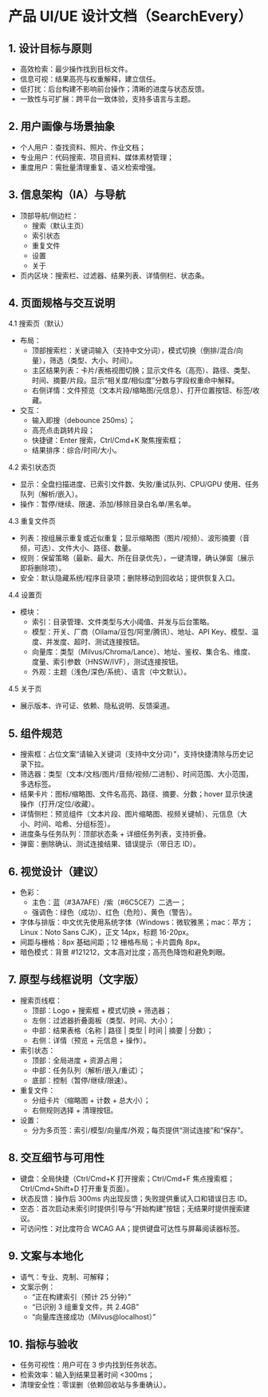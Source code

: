 # 产品 UI/UE 设计文档（SearchEvery）

## 1. 设计目标与原则
- 高效检索：最少操作找到目标文件。
- 信息可视：结果高亮与权重解释，建立信任。
- 低打扰：后台构建不影响前台操作；清晰的进度与状态反馈。
- 一致性与可扩展：跨平台一致体验，支持多语言与主题。

## 2. 用户画像与场景抽象
- 个人用户：查找资料、照片、作业文档；
- 专业用户：代码搜索、项目资料、媒体素材管理；
- 重度用户：需批量清理重复、语义检索增强。

## 3. 信息架构（IA）与导航
- 顶部导航/侧边栏：
  - 搜索（默认主页）
  - 索引状态
  - 重复文件
  - 设置
  - 关于
- 页内区块：搜索栏、过滤器、结果列表、详情侧栏、状态条。

## 4. 页面规格与交互说明
4.1 搜索页（默认）
- 布局：
  - 顶部搜索栏：关键词输入（支持中文分词），模式切换（倒排/混合/向量），筛选（类型、大小、时间）。
  - 主区结果列表：卡片/表格视图切换；显示文件名（高亮）、路径、类型、时间、摘要/片段。显示“相关度/相似度”分数与字段权重命中解释。
  - 右侧详情：文件预览（文本片段/缩略图/元信息）、打开位置按钮、标签/收藏。
- 交互：
  - 输入即搜（debounce 250ms）；
  - 高亮点击跳转片段；
  - 快捷键：Enter 搜索，Ctrl/Cmd+K 聚焦搜索框；
  - 结果排序：综合/时间/大小。

4.2 索引状态页
- 显示：全盘扫描进度、已索引文件数、失败/重试队列、CPU/GPU 使用、任务队列（解析/嵌入）。
- 操作：暂停/继续、限速、添加/移除目录白名单/黑名单。

4.3 重复文件页
- 列表：按组展示重复或近似重复；显示缩略图（图片/视频）、波形摘要（音频，可选）、文件大小、路径、数量。
- 规则：保留策略（最新、最大、所在目录优先），一键清理，确认弹窗（展示即将删除项）。
- 安全：默认隐藏系统/程序目录项；删除移动到回收站；提供恢复入口。

4.4 设置页
- 模块：
  - 索引：目录管理、文件类型与大小阈值、并发与后台策略。
  - 模型：开关、厂商（Ollama/豆包/阿里/腾讯）、地址、API Key、模型、温度、并发度、超时、测试连接按钮。
  - 向量库：类型（Milvus/Chroma/Lance）、地址、鉴权、集合名、维度、度量、索引参数（HNSW/IVF），测试连接按钮。
  - 外观：主题（浅色/深色/系统）、语言（中文默认）。

4.5 关于页
- 展示版本、许可证、依赖、隐私说明、反馈渠道。

## 5. 组件规范
- 搜索框：占位文案“请输入关键词（支持中文分词）”，支持快捷清除与历史记录下拉。
- 筛选器：类型（文本/文档/图片/音频/视频/二进制）、时间范围、大小范围，多选标签。
- 结果卡片：图标/缩略图、文件名高亮、路径、摘要、分数；hover 显示快速操作（打开/定位/收藏）。
- 详情侧栏：预览组件（文本片段、图片缩略图、视频关键帧）、元信息（大小、时间、哈希、分组标签）。
- 进度条与任务队列：顶部状态条 + 详细任务列表，支持折叠。
- 弹窗：删除确认、测试连接结果、错误提示（带日志 ID）。

## 6. 视觉设计（建议）
- 色彩：
  - 主色：蓝（#3A7AFE）/紫（#6C5CE7）二选一；
  - 强调色：绿色（成功）、红色（危险）、黄色（警告）。
- 字体与排版：中文优先使用系统字体（Windows：微软雅黑；mac：苹方；Linux：Noto Sans CJK），正文 14px，标题 16-20px。
- 间距与栅格：8px 基础间距；12 栅格布局；卡片圆角 8px。
- 暗色模式：背景 #121212，文本高对比度；高亮色降饱和避免刺眼。

## 7. 原型与线框说明（文字版）
- 搜索页线框：
  - 顶部：Logo + 搜索框 + 模式切换 + 筛选器；
  - 左侧：过滤器折叠面板（类型、时间、大小）；
  - 中部：结果表格（名称 | 路径 | 类型 | 时间 | 摘要 | 分数）；
  - 右侧：详情（预览 + 元信息 + 操作）。
- 索引状态：
  - 顶部：全局进度 + 资源占用；
  - 中部：任务队列（解析/嵌入/重试）；
  - 底部：控制（暂停/继续/限速）。
- 重复文件：
  - 分组卡片（缩略图 + 计数 + 总大小）；
  - 右侧规则选择 + 清理按钮。
- 设置：
  - 分为多页签：索引/模型/向量库/外观；每页提供“测试连接”和“保存”。

## 8. 交互细节与可用性
- 键盘：全局快捷（Ctrl/Cmd+K 打开搜索；Ctrl/Cmd+F 焦点搜索框；Ctrl/Cmd+Shift+D 打开重复页面）。
- 状态反馈：操作后 300ms 内出现反馈；失败提供重试入口和错误日志 ID。
- 空态：首次启动未索引时提供引导与“开始构建”按钮；无结果时提供搜索建议。
- 可访问性：对比度符合 WCAG AA；提供键盘可达性与屏幕阅读器标签。

## 9. 文案与本地化
- 语气：专业、克制、可解释；
- 文案示例：
  - “正在构建索引（预计 25 分钟）”
  - “已识别 3 组重复文件，共 2.4GB”
  - “向量库连接成功（Milvus@localhost）”

## 10. 指标与验收
- 任务可视性：用户可在 3 步内找到任务状态。
- 检索效率：输入到结果显著时间 <300ms；
- 清理安全性：零误删（依赖回收站与多重确认）。